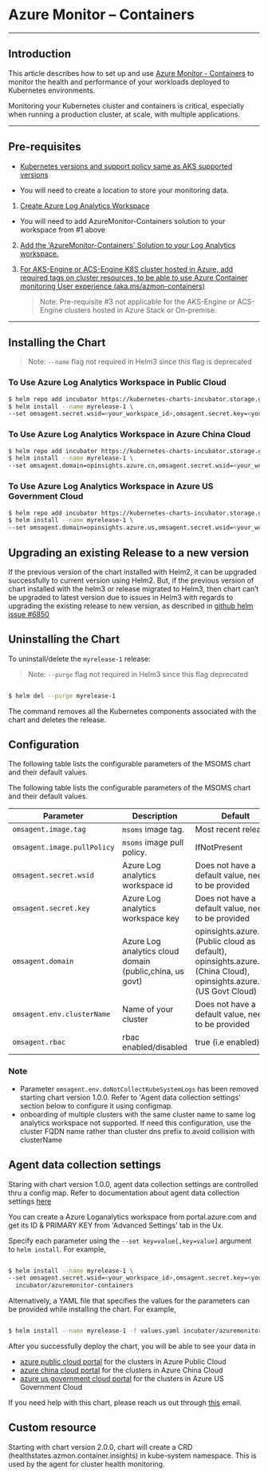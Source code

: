 # Azure Monitor – Containers

---

## Introduction

This article describes how to set up and use [Azure Monitor - Containers](https://docs.microsoft.com/en-us/azure/monitoring/monitoring-container-health) to monitor the health and performance of your workloads deployed to Kubernetes environments.

Monitoring your Kubernetes cluster and containers is critical, especially when running a production cluster, at scale, with multiple applications.

---

## Pre-requisites

- [Kubernetes versions and support policy  same as AKS supported versions](https://docs.microsoft.com/en-us/azure/aks/supported-kubernetes-versions)

- You will need to create a location to store your monitoring data.

1. [Create Azure Log Analytics Workspace](https://docs.microsoft.com/en-us/azure/log-analytics/log-analytics-quick-create-workspace)

- You will need to add AzureMonitor-Containers solution to your workspace from #1 above

2. [Add the 'AzureMonitor-Containers' Solution to your Log Analytics workspace.](http://aka.ms/coinhelmdoc)

3. [For AKS-Engine or ACS-Engine K8S cluster hosted in Azure, add required tags on cluster resources, to be able to use Azure Container monitoring User experience (aka.ms/azmon-containers)](http://aka.ms/coin-acs-tag-doc)
     > Note: Pre-requisite #3 not applicable for the AKS-Engine or ACS-Engine clusters hosted in Azure Stack or On-premise.

---

## Installing the Chart

> Note: `--name` flag not required in Helm3 since this flag is deprecated
### To Use Azure Log Analytics Workspace in Public Cloud

```bash
$ helm repo add incubator https://kubernetes-charts-incubator.storage.googleapis.com/
$ helm install --name myrelease-1 \
--set omsagent.secret.wsid=<your_workspace_id>,omsagent.secret.key=<your_workspace_key>,omsagent.env.clusterName=<my_prod_cluster>  incubator/azuremonitor-containers
```

### To Use Azure Log Analytics Workspace in Azure China Cloud

```bash
$ helm repo add incubator https://kubernetes-charts-incubator.storage.googleapis.com/
$ helm install --name myrelease-1 \
--set omsagent.domain=opinsights.azure.cn,omsagent.secret.wsid=<your_workspace_id>,omsagent.secret.key=<your_workspace_key>,omsagent.env.clusterName=<your_cluster_name>  incubator/azuremonitor-containers
```

### To Use Azure Log Analytics Workspace in Azure US Government Cloud

```bash
$ helm repo add incubator https://kubernetes-charts-incubator.storage.googleapis.com/
$ helm install --name myrelease-1 \
--set omsagent.domain=opinsights.azure.us,omsagent.secret.wsid=<your_workspace_id>,omsagent.secret.key=<your_workspace_key>,omsagent.env.clusterName=<your_cluster_name>  incubator/azuremonitor-containers
```

## Upgrading an existing Release to a new version

If the previous version of the chart installed with Helm2, it can be upgraded successfully to current version using Helm2. 
But, if the previous version of chart installed  with the helm3 or release migrated to Helm3, then chart can’t be upgraded to latest version due to issues in Helm3 with regards to upgrading the existing release to new version, as described in [github helm issue #6850](https://github.com/helm/helm/issues/6850)

## Uninstalling the Chart

To uninstall/delete the `myrelease-1` release:
> Note: `--purge` flag not required in Helm3 since this flag deprecated
```bash

$ helm del --purge myrelease-1

```
The command removes all the Kubernetes components associated with the chart and deletes the release.

## Configuration

The following table lists the configurable parameters of the MSOMS chart and their default values.

The following table lists the configurable parameters of the MSOMS chart and their default values.

| Parameter                  | Description                                             | Default                                                                          |
| -----------------------    | --------------------------------------------------------| -------------------------------------------------------------------------------- |
| `omsagent.image.tag`       | `msoms` image tag.                                      | Most recent release                                                              |
| `omsagent.image.pullPolicy`| `msoms` image pull policy.                              | IfNotPresent                                                                     |
| `omsagent.secret.wsid`     | Azure Log analytics workspace id                        | Does not have a default value, needs to be provided                              |
| `omsagent.secret.key`      | Azure Log analytics workspace key                       | Does not have a default value, needs to be provided                              |
| `omsagent.domain`          | Azure Log analytics cloud domain (public,china, us govt)| opinsights.azure.com (Public cloud as default), opinsights.azure.cn (China Cloud), opinsights.azure.us (US Govt Cloud) |
| `omsagent.env.clusterName` | Name of your cluster                                    | Does not have a default value, needs to be provided                                                                 |
| `omsagent.rbac`            | rbac enabled/disabled                                   | true  (i.e enabled)                                                                                                 |

### Note

- Parameter `omsagent.env.doNotCollectKubeSystemLogs` has been removed starting chart version 1.0.0. Refer to 'Agent data collection settings' section below to configure it using configmap.
- onboarding of multiple clusters with the same cluster name to same log analytics workspace not supported. If need this configuration, use the cluster FQDN name rather than cluster dns prefix to avoid collision with clusterName



## Agent data collection settings

Staring with chart version 1.0.0, agent data collection settings are controlled thru a config map. Refer to documentation about agent data collection settings [here](https://docs.microsoft.com/en-us/azure/azure-monitor/insights/container-insights-agent-config)

You can create a Azure Loganalytics workspace from portal.azure.com and get its ID & PRIMARY KEY from 'Advanced Settings' tab in the Ux.

Specify each parameter using the `--set key=value[,key=value]` argument to `helm install`. For example,


```bash

$ helm install --name myrelease-1 \
--set omsagent.secret.wsid=<your_workspace_id>,omsagent.secret.key=<your_workspace_key>,omsagent.env.clusterName=<your_cluster_name>
  incubator/azuremonitor-containers
```
Alternatively, a YAML file that specifies the values for the parameters can be provided while installing the chart. For example,

```bash

$ helm install --name myrelease-1 -f values.yaml incubator/azuremonitor-containers

```

After you successfully deploy the chart, you will be able to see your data in
- [azure public cloud portal](https://aka.ms/azmon-containers) for the clusters in Azure Public Cloud
- [azure china cloud portal](https://aka.ms/azmon-containers-mooncake) for the clusters in Azure China Cloud
- [azure us government cloud portal](https://aka.ms/azmon-containers-fairfax) for the clusters in Azure US Government Cloud

If you need help with this chart, please reach us out through [this](mailto:askcoin@microsoft.com) email.

## Custom resource

Starting with chart version 2.0.0, chart will create a CRD (healthstates.azmon.container.insights) in kube-system namespace. This is used by the agent for cluster health monitoring.